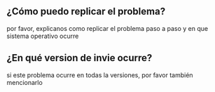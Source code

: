 ## ¿Cómo puedo replicar el problema?
por favor, explicanos como replicar el problema paso a paso y en que sistema operativo ocurre
## ¿En qué version de invie ocurre?
si este problema ocurre en todas la versiones, por favor también mencionarlo
